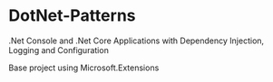 # DotNet-Patterns
.Net Console and .Net Core Applications with Dependency Injection, Logging and Configuration

Base project using Microsoft.Extensions
